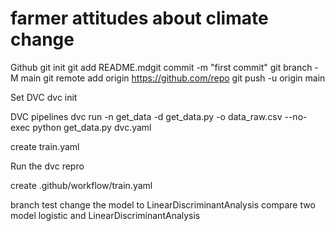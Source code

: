# farmer attitudes about climate change

Github
git init 
git add README.mdgit commit -m "first commit"
git branch -M main
git remote add origin https://github.com/repo
git push -u origin main

Set DVC
dvc init

DVC pipelines
dvc run -n get_data -d get_data.py -o data_raw.csv --no-exec python get_data.py
dvc.yaml

create train.yaml

Run the 
dvc repro


create .github/workflow/train.yaml

branch test
change the model to LinearDiscriminantAnalysis
compare two model logistic and LinearDiscriminantAnalysis
